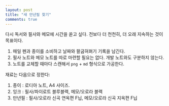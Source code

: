 ```yaml
---
layout: post
title: "새 만년필 찾기"
comments: true
---
```

다시 독서와 필사와 메모에 시간을 쏟고 싶다. 전보다 더 천천히, 더 오래 지속하는 것이 목표이다.

1. 매일 펜과 종이를 소비하고 날짜와 팔굽혀펴기 기록을 남긴다.
2. 필사 노트와 메모 노트를 따로 마련할 필요는 없다. 개발 노트와도 구분하지 않는다.
3. 노트를 교체할 때마다 스캔해서 `png` + `md` 형식으로 가공한다.

재료는 다음으로 정한다:

1. 종이 : 로디아 노트, A4 사이즈.
2. 잉크 : 필사/파이로트 블루블랙, 메모/오로라 블랙
3. 만년필 : 필사/오로라 신곡 연옥편 F닙, 메모/오로라 신곡 지옥편 F닙
